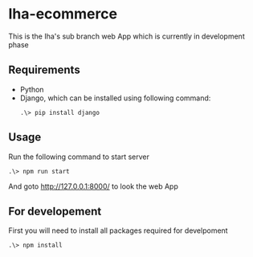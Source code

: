 # Iha-ecommerce

This is the Iha's sub branch web App which is currently in development phase

## Requirements

-   Python
-   Django, which can be installed using following command:
    ```
    .\> pip install django
    ```

## Usage

Run the following command to start server

```
.\> npm run start
```

And goto http://127.0.0.1:8000/ to look the web App

## For developement

First you will need to install all packages required for develpoment

```
.\> npm install
```
